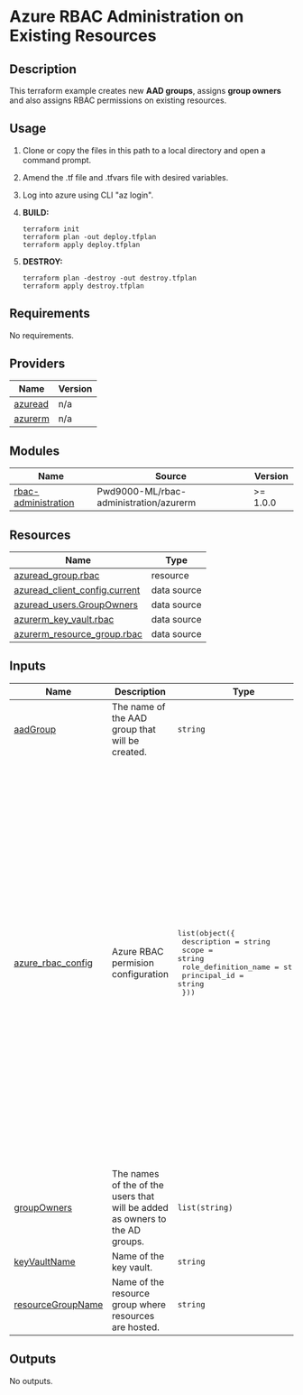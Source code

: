# Azure RBAC Administration on Existing Resources

## Description

This terraform example creates new **AAD groups**, assigns **group owners** and also assigns RBAC permissions on existing resources.

## Usage

1. Clone or copy the files in this path to a local directory and open a command prompt.
2. Amend the .tf file and .tfvars file with desired variables.
3. Log into azure using CLI "az login".
4. **BUILD:**

    ```HCL
    terraform init
    terraform plan -out deploy.tfplan
    terraform apply deploy.tfplan
    ```

5. **DESTROY:**

    ```HCL
    terraform plan -destroy -out destroy.tfplan
    terraform apply destroy.tfplan
    ```  

<!-- BEGIN_TF_DOCS -->
## Requirements

No requirements.

## Providers

| Name | Version |
|------|---------|
| <a name="provider_azuread"></a> [azuread](#provider\_azuread) | n/a |
| <a name="provider_azurerm"></a> [azurerm](#provider\_azurerm) | n/a |

## Modules

| Name | Source | Version |
|------|--------|---------|
| <a name="module_rbac-administration"></a> [rbac-administration](#module\_rbac-administration) | Pwd9000-ML/rbac-administration/azurerm | >= 1.0.0 |

## Resources

| Name | Type |
|------|------|
| [azuread_group.rbac](https://registry.terraform.io/providers/hashicorp/azuread/latest/docs/resources/group) | resource |
| [azuread_client_config.current](https://registry.terraform.io/providers/hashicorp/azuread/latest/docs/data-sources/client_config) | data source |
| [azuread_users.GroupOwners](https://registry.terraform.io/providers/hashicorp/azuread/latest/docs/data-sources/users) | data source |
| [azurerm_key_vault.rbac](https://registry.terraform.io/providers/hashicorp/azurerm/latest/docs/data-sources/key_vault) | data source |
| [azurerm_resource_group.rbac](https://registry.terraform.io/providers/hashicorp/azurerm/latest/docs/data-sources/resource_group) | data source |

## Inputs

| Name | Description | Type | Default | Required |
|------|-------------|------|---------|:--------:|
| <a name="input_aadGroup"></a> [aadGroup](#input\_aadGroup) | The name of the AAD group that will be created. | `string` | `"AAD-group-to-create"` | no |
| <a name="input_azure_rbac_config"></a> [azure\_rbac\_config](#input\_azure\_rbac\_config) | Azure RBAC permision configuration | <pre>list(object({<br/>    description          = string<br/>    scope                = string<br/>    role_definition_name = string<br/>    principal_id         = string<br/>  }))</pre> | <pre>[<br/>  {<br/>    "description": "Example - Azure RBAC permision on Subscription",<br/>    "principal_id": "00000000-0000-0000-0000-000000000000",<br/>    "role_definition_name": "Contributor",<br/>    "scope": "/subscriptions/00000000-0000-0000-0000-000000000000"<br/>  },<br/>  {<br/>    "description": "Example - Azure RBAC permision on Resource Group",<br/>    "principal_id": "00000000-0000-0000-0000-000000000000",<br/>    "role_definition_name": "Contributor",<br/>    "scope": "/subscriptions/00000000-0000-0000-0000-000000000000/resourceGroups/myGroup"<br/>  },<br/>  {<br/>    "description": "Example - Azure RBAC permision on Resource",<br/>    "principal_id": "00000000-0000-0000-0000-000000000000",<br/>    "role_definition_name": "Contributor",<br/>    "scope": "/subscriptions/00000000-0000-0000-0000-000000000000/resourceGroups/myGroup/providers/Microsoft.Compute/virtualMachines/myVM"<br/>  },<br/>  {<br/>    "description": "Example - Azure RBAC permision on Management Group",<br/>    "principal_id": "00000000-0000-0000-0000-000000000000",<br/>    "role_definition_name": "Contributor",<br/>    "scope": "/providers/Microsoft.Management/managementGroups/myMG"<br/>  }<br/>]</pre> | no |
| <a name="input_groupOwners"></a> [groupOwners](#input\_groupOwners) | The names of the of the users that will be added as owners to the AD groups. | `list(string)` | <pre>[<br/>  "aadGroupOwner@company.com"<br/>]</pre> | no |
| <a name="input_keyVaultName"></a> [keyVaultName](#input\_keyVaultName) | Name of the key vault. | `string` | `"existing-kv-name"` | no |
| <a name="input_resourceGroupName"></a> [resourceGroupName](#input\_resourceGroupName) | Name of the resource group where resources are hosted. | `string` | `"existing-rg-name"` | no |

## Outputs

No outputs.
<!-- END_TF_DOCS -->